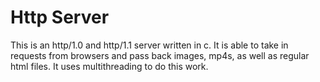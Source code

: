 # Http Server

This is an http/1.0 and http/1.1 server written in c. It is able to take in requests from browsers and pass back images, mp4s, as well as regular html files. It uses multithreading to do this work.